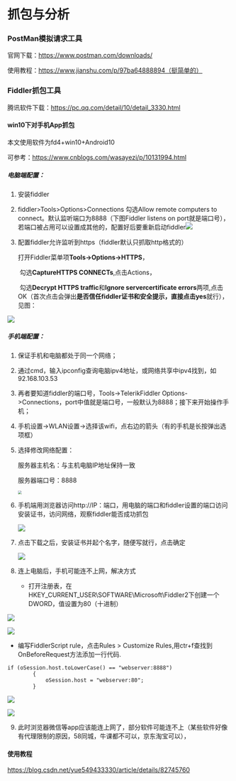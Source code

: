 # 抓包与分析



### PostMan模拟请求工具

官网下载：https://www.postman.com/downloads/

使用教程：https://www.jianshu.com/p/97ba64888894（挺简单的）



### Fiddler抓包工具

腾讯软件下载：https://pc.qq.com/detail/10/detail_3330.html



#### win10下对手机App抓包

本文使用软件为fd4+win10+Android10

可参考：https://www.cnblogs.com/wasayezi/p/10131994.html

##### **电脑端配置：**

1. 安装fiddler

2. fiddler>Tools>Options>Connections 勾选Allow remote computers to connect。默认监听端口为8888（下图Fiddler listens on port就是端口号），若端口被占用可以设置成其他的，配置好后要重新启动fiddler![](https://img2018.cnblogs.com/blog/820807/201812/820807-20181217154625065-1615890441.png)

3. 配置fiddler允许监听到https（fiddler默认只抓取http格式的）

   打开Fiddler菜单项**Tools->Options->HTTPS**，

   ​     勾选**CaptureHTTPS CONNECTs**,点击Actions，

   ​     勾选**Decrypt HTTPS traffic**和**Ignore servercertificate errors**两项,点击OK（首次点击会弹出**是否信任fiddler证书和安全提示，直接点击yes**就行），见图：

![](https://img-blog.csdn.net/20160919184428770?watermark/2/text/aHR0cDovL2Jsb2cuY3Nkbi5uZXQv/font/5a6L5L2T/fontsize/400/fill/I0JBQkFCMA==/dissolve/70/gravity/Center)

##### **手机端配置：**

1. 保证手机和电脑都处于同一个网络；

2. 通过cmd，输入ipconfig查询电脑ipv4地址，或网络共享中ipv4找到，如92.168.103.53

3. 再者要知道fiddler的端口号，Tools->TelerikFiddler Options->Connections，port中值就是端口号，一般默认为8888；接下来开始操作手机；

4. 手机设置->WLAN设置->选择该wifi，点右边的箭头（有的手机是长按弹出选项框）

5. 选择修改网络配置：

   服务器主机名：与主机电脑IP地址保持一致

   服务器端口号：8888

   <img src="https://img2018.cnblogs.com/blog/820807/201812/820807-20181217154802074-1480677851.png" style="zoom:50%;" />

6. 手机端用浏览器访问http://IP：端口，用电脑的端口和fiddler设置的端口访问安装证书，访问网络，观察fiddler能否成功抓包

   ![](https://img-blog.csdn.net/20160919184529474?watermark/2/text/aHR0cDovL2Jsb2cuY3Nkbi5uZXQv/font/5a6L5L2T/fontsize/400/fill/I0JBQkFCMA==/dissolve/70/gravity/Center)

7. 点击下载之后，安装证书并起个名字，随便写就行，点击确定

   ![](https://img-blog.csdn.net/20160919184538255?watermark/2/text/aHR0cDovL2Jsb2cuY3Nkbi5uZXQv/font/5a6L5L2T/fontsize/400/fill/I0JBQkFCMA==/dissolve/70/gravity/Center)

8. 连上电脑后，手机可能连不上网，解决方式

   - 打开注册表，在HKEY_CURRENT_USER\SOFTWARE\Microsoft\Fiddler2下创建一个DWORD，值设置为80（十进制） 

![](https://img2018.cnblogs.com/blog/820807/201812/820807-20181217154857093-342614837.png)

![](https://img2018.cnblogs.com/blog/820807/201812/820807-20181217154910394-1935730721.png)

   - 编写FiddlerScript rule，点击Rules > Customize Rules,用ctr+f查找到OnBeforeRequest方法添加一行代码.

```
if (oSession.host.toLowerCase() == "webserver:8888") 
        {
            oSession.host = "webserver:80";
        }
```

![](https://img2018.cnblogs.com/blog/820807/201812/820807-20181217154945023-942852134.png)

![](https://img2018.cnblogs.com/blog/820807/201812/820807-20181217155002278-239127956.png)

9. 此时浏览器微信等app应该能连上网了，部分软件可能连不上（某些软件好像有代理限制的原因，58同城，牛课都不可以，京东淘宝可以），



#### 使用教程

https://blog.csdn.net/yue549433330/article/details/82745760